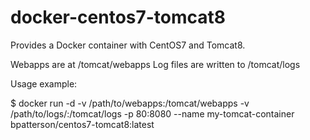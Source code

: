 # docker-centos7-tomcat8

Provides a Docker container with CentOS7 and Tomcat8.

Webapps are at /tomcat/webapps
Log files are written to /tomcat/logs

Usage example:

$ docker run -d -v /path/to/webapps:/tomcat/webapps -v /path/to/logs/:/tomcat/logs -p 80:8080 --name my-tomcat-container bpatterson/centos7-tomcat8:latest

